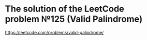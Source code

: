 # The solution of the LeetCode problem №125 (Valid Palindrome)
https://leetcode.com/problems/valid-palindrome/
